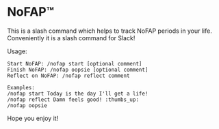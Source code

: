 # NoFAP™

This is a slash command which helps to track NoFAP periods in your life. Conveniently it is a slash command for Slack!

Usage:

```
Start NoFAP: /nofap start [optional comment]
Finish NoFAP: /nofap oopsie [optional comment]
Reflect on NoFAP: /nofap reflect comment

Examples:
/nofap start Today is the day I'll get a life!
/nofap reflect Damn feels good! :thumbs_up:
/nofap oopsie
```

Hope you enjoy it!